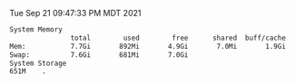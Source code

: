 Tue Sep 21 09:47:33 PM MDT 2021
```bash
System Memory
               total        used        free      shared  buff/cache   available
Mem:           7.7Gi       892Mi       4.9Gi       7.0Mi       1.9Gi       6.5Gi
Swap:          7.6Gi       681Mi       7.0Gi
System Storage
651M	.
```
